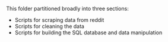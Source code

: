 This folder partitioned broadly into three sections:
* Scripts for scraping data from reddit
* Scripts for cleaning the data
* Scripts for building the SQL database and data manipulation
